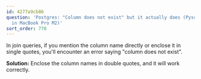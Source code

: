 ```yaml
---
id: 4277a9cb86
question: 'Postgres: "Column does not exist" but it actually does (Pyscopg2 error
  in MacBook Pro M2)'
sort_order: 770
---
```


In join queries, if you mention the column name directly or enclose it in single quotes, you'll encounter an error saying "column does not exist".

**Solution:** Enclose the column names in double quotes, and it will work correctly.